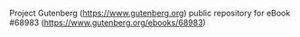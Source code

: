 Project Gutenberg (https://www.gutenberg.org) public repository for eBook #68983 (https://www.gutenberg.org/ebooks/68983)
